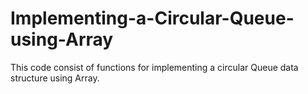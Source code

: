 # Implementing-a-Circular-Queue-using-Array
This code consist of functions for implementing a circular Queue data structure using Array.

